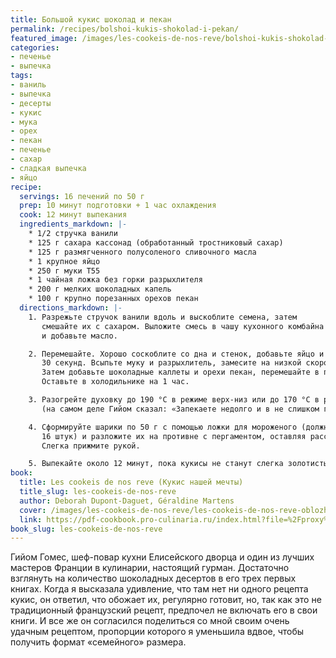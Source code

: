 ```yaml
---
title: Большой кукис шоколад и пекан
permalink: /recipes/bolshoi-kukis-shokolad-i-pekan/
featured_image: /images/les-cookeis-de-nos-reve/bolshoi-kukis-shokolad-i-pekan.jpeg
categories:
- печенье
- выпечка
tags:
- ваниль
- выпечка
- десерты
- кукис
- мука
- орех
- пекан
- печенье
- сахар
- сладкая выпечка
- яйцо
recipe:
  servings: 16 печений по 50 г
  prep: 10 минут подготовки + 1 час охлаждения
  cook: 12 минут выпекания
  ingredients_markdown: |-
    * 1/2 стручка ванили
    * 125 г сахара кассонад (обработанный тростниковый сахар)
    * 125 г размягченного полусоленого сливочного масла
    * 1 крупное яйцо
    * 250 г муки T55
    * 1 чайная ложка без горки разрыхлителя
    * 200 г мелких шоколадных капель
    * 100 г крупно порезанных орехов пекан
  directions_markdown: |-
    1. Разрежьте стручок ванили вдоль и выскоблите семена, затем
       смешайте их с сахаром. Выложите смесь в чашу кухонного комбайна с насадкой-лопаткой
       и добавьте масло.

    2. Перемешайте. Хорошо соскоблите со дна и стенок, добавьте яйцо и перемешивайте
       30 секунд. Всыпьте муку и разрыхлитель, замесите на низкой скорости до объединения.
       Затем добавьте шоколадные каллеты и орехи пекан, перемешайте в последний раз.
       Оставьте в холодильнике на 1 час.

    3. Разогрейте духовку до 190 °C в режиме верх-низ или до 170 °C в режиме конвекции
       (на самом деле Гийом сказал: «Запекаете недолго и в не слишком горячей духовке»).

    4. Сформируйте шарики по 50 г с помощью ложки для мороженого (должно получиться
       16 штук) и разложите их на противне с пергаментом, оставляя расстояние между ними.
       Слегка прижмите рукой.

    5. Выпекайте около 12 минут, пока кукисы не станут слегка золотистыми, но не пересушенными.
book:
  title: Les cookeis de nos reve (Кукис нашей мечты)
  title_slug: les-cookeis-de-nos-reve
  author: Deborah Dupont-Daguet, Géraldine Martens
  cover: /images/les-cookeis-de-nos-reve/les-cookeis-de-nos-reve-oblozhka.jpeg
  link: https://pdf-cookbook.pro-culinaria.ru/index.html?file=%2Fproxy%2Finbooks%2Fles-cookeis-de-nos-reve.pdf
book_slug: les-cookeis-de-nos-reve
---
```


Гийом Гомес, шеф-повар кухни Елисейского дворца и один из лучших мастеров Франции в кулинарии, настоящий гурман. Достаточно взглянуть на количество шоколадных десертов в его трех первых книгах. Когда я высказала удивление, что там нет ни одного рецепта кукис, он ответил, что обожает их, регулярно готовит, но, так как это не традиционный французский рецепт, предпочел не включать его в свои книги. И все же он согласился поделиться со мной своим очень удачным рецептом, пропорции которого я уменьшила вдвое, чтобы получить формат «семейного» размера.
